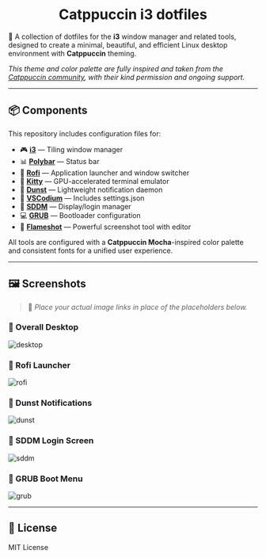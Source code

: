<h1 align="center">Catppuccin i3 dotfiles</h1>

🎯 A collection of dotfiles for the **i3** window manager and related tools, designed to create a minimal, beautiful, and efficient Linux desktop environment with **Catppuccin** theming.

*This theme and color palette are fully inspired and taken from the [Catppuccin community](https://github.com/catppuccin), with their kind permission and ongoing support.*

---

## 📦 Components

This repository includes configuration files for:

* 🎮 **[i3](https://i3wm.org/)** — Tiling window manager
* 📊 **[Polybar](https://github.com/polybar/polybar)** — Status bar
* 🚀 **[Rofi](https://github.com/davatorium/rofi)** — Application launcher and window switcher
* 💅 **[Kitty](https://sw.kovidgoyal.net/kitty/)** — GPU-accelerated terminal emulator
* 🔔 **[Dunst](https://dunst-project.org/)** — Lightweight notification daemon
* 📝 **[VSCodium](https://vscodium.com/)** — Includes settings.json
* 🔐 **[SDDM](https://github.com/sddm/sddm)** — Display/login manager
* 💻 **[GRUB](https://www.gnu.org/software/grub/)** — Bootloader configuration
* 📸 **[Flameshot](https://flameshot.org/)** — Powerful screenshot tool with editor

All tools are configured with a **Catppuccin Mocha**-inspired color palette and consistent fonts for a unified user experience.

---

## 🖼 Screenshots

> 📁 *Place your actual image links in place of the placeholders below.*

### 🧩 Overall Desktop

![desktop](https://example.com/screenshots/desktop.png)

### 🧪 Rofi Launcher

![rofi](https://example.com/screenshots/rofi.png)

### 🔔 Dunst Notifications

![dunst](https://example.com/screenshots/dunst.png)

### 🔐 SDDM Login Screen

![sddm](https://example.com/screenshots/sddm.png)

### 📀 GRUB Boot Menu

![grub](https://example.com/screenshots/grub.png)

---

## 📜 License

MIT License
